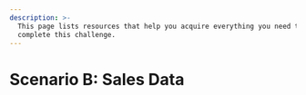 ```yaml
---
description: >-
  This page lists resources that help you acquire everything you need to
  complete this challenge.
---
```


# Scenario B: Sales Data

